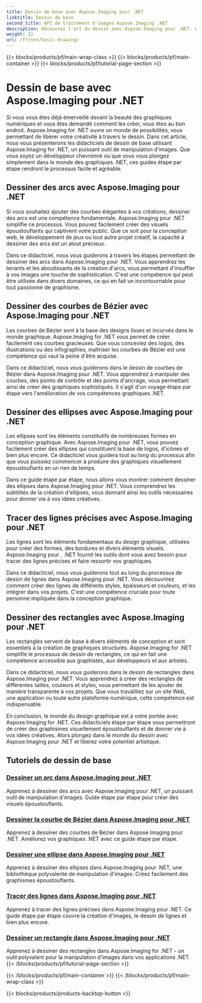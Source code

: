 ```yaml
---
title: Dessin de base avec Aspose.Imaging pour .NET
linktitle: Dessin de base
second_title: API de traitement d'images Aspose.Imaging .NET
description: Découvrez l'art du dessin avec Aspose.Imaging pour .NET. Créez des visuels époustouflants grâce à des guides étape par étape sur les arcs, les courbes de Bézier, les ellipses, les lignes et les rectangles.
weight: 22
url: /fr/net/basic-drawing/
---
```


{{< blocks/products/pf/main-wrap-class >}}
{{< blocks/products/pf/main-container >}}
{{< blocks/products/pf/tutorial-page-section >}}

# Dessin de base avec Aspose.Imaging pour .NET


Si vous vous êtes déjà émerveillé devant la beauté des graphiques numériques et vous êtes demandé comment les créer, vous êtes au bon endroit. Aspose.Imaging for .NET ouvre un monde de possibilités, vous permettant de libérer votre créativité à travers le dessin. Dans cet article, nous vous présenterons les didacticiels de dessin de base utilisant Aspose.Imaging for .NET, un puissant outil de manipulation d'images. Que vous soyez un développeur chevronné ou que vous vous plongez simplement dans le monde des graphiques .NET, ces guides étape par étape rendront le processus facile et agréable.

## Dessiner des arcs avec Aspose.Imaging pour .NET

Si vous souhaitez ajouter des courbes élégantes à vos créations, dessiner des arcs est une compétence fondamentale. Aspose.Imaging pour .NET simplifie ce processus. Vous pouvez facilement créer des visuels époustouflants qui captivent votre public. Que ce soit pour la conception web, le développement de jeux ou tout autre projet créatif, la capacité à dessiner des arcs est un atout précieux.

Dans ce didacticiel, nous vous guiderons à travers les étapes permettant de dessiner des arcs dans Aspose.Imaging pour .NET. Vous apprendrez les tenants et les aboutissants de la création d'arcs, vous permettant d'insuffler à vos images une touche de sophistication. C'est une compétence qui peut être utilisée dans divers domaines, ce qui en fait un incontournable pour tout passionné de graphisme.

## Dessiner des courbes de Bézier avec Aspose.Imaging pour .NET

Les courbes de Bézier sont à la base des designs lisses et incurvés dans le monde graphique. Aspose.Imaging for .NET vous permet de créer facilement ces courbes gracieuses. Que vous conceviez des logos, des illustrations ou des infographies, maîtriser les courbes de Bézier est une compétence qui vaut la peine d'être acquise.

Dans ce didacticiel, nous vous guiderons dans le dessin de courbes de Bézier dans Aspose.Imaging pour .NET. Vous apprendrez à manipuler des courbes, des points de contrôle et des points d'ancrage, vous permettant ainsi de créer des graphiques sophistiqués. Il s'agit d'un voyage étape par étape vers l'amélioration de vos compétences graphiques .NET.

## Dessiner des ellipses avec Aspose.Imaging pour .NET

Les ellipses sont les éléments constitutifs de nombreuses formes en conception graphique. Avec Aspose.Imaging pour .NET, vous pouvez facilement créer des ellipses qui constituent la base de logos, d'icônes et bien plus encore. Ce didacticiel vous guidera tout au long du processus afin que vous puissiez commencer à produire des graphiques visuellement époustouflants en un rien de temps.

Dans ce guide étape par étape, nous allons vous montrer comment dessiner des ellipses dans Aspose.Imaging pour .NET. Vous comprendrez les subtilités de la création d'ellipses, vous donnant ainsi les outils nécessaires pour donner vie à vos idées créatives.

## Tracer des lignes précises avec Aspose.Imaging pour .NET

Les lignes sont les éléments fondamentaux du design graphique, utilisées pour créer des formes, des bordures et divers éléments visuels. Aspose.Imaging pour . .NET fournit les outils dont vous avez besoin pour tracer des lignes précises et faire ressortir vos graphiques.

Dans ce didacticiel, nous vous guiderons tout au long du processus de dessin de lignes dans Aspose.Imaging pour .NET. Vous découvrirez comment créer des lignes de différents styles, épaisseurs et couleurs, et les intégrer dans vos projets. C'est une compétence cruciale pour toute personne impliquée dans la conception graphique.

## Dessiner des rectangles avec Aspose.Imaging pour .NET

Les rectangles servent de base à divers éléments de conception et sont essentiels à la création de graphiques structurés. Aspose.Imaging for .NET simplifie le processus de dessin de rectangles, ce qui en fait une compétence accessible aux graphistes, aux développeurs et aux artistes.

Dans ce didacticiel, nous vous guiderons dans le dessin de rectangles dans Aspose.Imaging pour .NET. Vous apprendrez à créer des rectangles de différentes tailles, couleurs et styles, vous permettant de les ajouter de manière transparente à vos projets. Que vous travailliez sur un site Web, une application ou toute autre plateforme numérique, cette compétence est indispensable.

En conclusion, le monde du design graphique est à votre portée avec Aspose.Imaging for .NET. Ces didacticiels étape par étape vous permettront de créer des graphismes visuellement époustouflants et de donner vie à vos idées créatives. Alors plongez dans le monde du dessin avec Aspose.Imaging pour .NET et libérez votre potentiel artistique.
## Tutoriels de dessin de base
### [Dessiner un arc dans Aspose.Imaging pour .NET](./draw-arc/)
Apprenez à dessiner des arcs avec Aspose.Imaging pour .NET, un puissant outil de manipulation d'images. Guide étape par étape pour créer des visuels époustouflants.
### [Dessiner la courbe de Bézier dans Aspose.Imaging pour .NET](./draw-bezier-curve/)
Apprenez à dessiner des courbes de Bézier dans Aspose.Imaging pour .NET. Améliorez vos graphiques .NET avec ce guide étape par étape.
### [Dessiner une ellipse dans Aspose.Imaging pour .NET](./draw-ellipse/)
Apprenez à dessiner des ellipses dans Aspose.Imaging pour .NET, une bibliothèque polyvalente de manipulation d'images. Créez facilement des graphismes époustouflants.
### [Tracer des lignes dans Aspose.Imaging pour .NET](./draw-lines/)
Apprenez à tracer des lignes précises dans Aspose.Imaging pour .NET. Ce guide étape par étape couvre la création d'images, le dessin de lignes et bien plus encore.
### [Dessiner un rectangle dans Aspose.Imaging pour .NET](./draw-rectangle/)
Apprenez à dessiner des rectangles dans Aspose.Imaging for .NET - un outil polyvalent pour la manipulation d'images dans vos applications .NET.
{{< /blocks/products/pf/tutorial-page-section >}}

{{< /blocks/products/pf/main-container >}}
{{< /blocks/products/pf/main-wrap-class >}}

{{< blocks/products/products-backtop-button >}}
